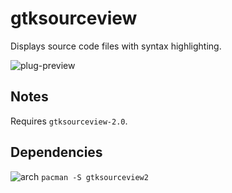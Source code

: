 gtksourceview
========
Displays source code files with syntax highlighting.

![plug-preview](https://i.imgur.com/x1n1N9X.png)

## Notes
Requires `gtksourceview-2.0`.

## Dependencies
![arch](https://wiki.archlinux.org/favicon.ico) `pacman -S gtksourceview2`
